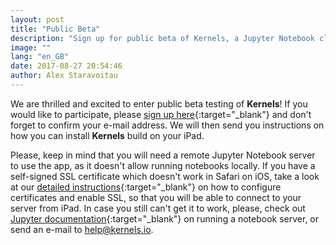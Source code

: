 ```yaml
---
layout: post
title: "Public Beta"
description: "Sign up for public beta of Kernels, a Jupyter Notebook client for iPad."
image: ""
lang: "en_GB"
date: 2017-08-27 20:54:46
author: Alex Staravoitau
---
```


We are thrilled and excited to enter public beta testing of **Kernels**! If you would like to participate, please [sign up here](/#mce-EMAIL){:target="_blank"} and don't forget to confirm your e-mail address. We will then send you instructions on how you can install **Kernels** build on your iPad.

Please, keep in mind that you will need a remote Jupyter Notebook server to use the app, as it doesn't allow running notebooks locally. If you have a self-signed SSL certificate which doesn't work in Safari on iOS, take a look at our [detailed instructions](/ssl-self-signed-cert){:target="_blank"} on how to configure certificates and enable SSL, so that you will be able to connect to your server from iPad. In case you still can't get it to work, please, check out [Jupyter documentation](http://jupyter-notebook.readthedocs.io/en/latest/public_server.html){:target="_blank"} on running a notebook server, or send an e-mail to [help@kernels.io](mailto:help@kernels.io).
